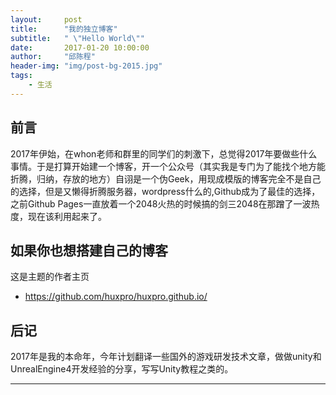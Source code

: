 ```yaml
---
layout:     post
title:      "我的独立博客"
subtitle:   " \"Hello World\""
date:       2017-01-20 10:00:00
author:     "邱陈程"
header-img: "img/post-bg-2015.jpg"
tags:
    - 生活
---
```




## 前言

2017年伊始，在whon老师和群里的同学们的刺激下，总觉得2017年要做些什么事情。于是打算开始建一个博客，开一个公众号（其实我是专门为了能找个地方能折腾，归纳，存放的地方）自诩是一个伪Geek，用现成模版的博客完全不是自己的选择，但是又懒得折腾服务器，wordpress什么的,Github成为了最佳的选择，之前Github Pages一直放着一个2048火热的时候搞的剑三2048在那蹭了一波热度，现在该利用起来了。

## 如果你也想搭建自己的博客

这是主题的作者主页

* https://github.com/huxpro/huxpro.github.io/

## 后记
2017年是我的本命年，今年计划翻译一些国外的游戏研发技术文章，做做unity和UnrealEngine4开发经验的分享，写写Unity教程之类的。

 
--------
